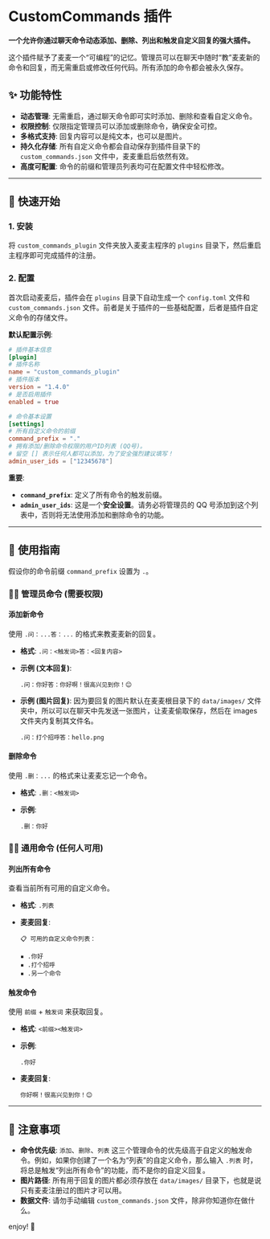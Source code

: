 # CustomCommands 插件

**一个允许你通过聊天命令动态添加、删除、列出和触发自定义回复的强大插件。**

这个插件赋予了麦麦一个“可编程”的记忆。管理员可以在聊天中随时“教”麦麦新的命令和回复，而无需重启或修改任何代码。所有添加的命令都会被永久保存。

## ✨ 功能特性

- **动态管理**: 无需重启，通过聊天命令即可实时添加、删除和查看自定义命令。
- **权限控制**: 仅限指定管理员可以添加或删除命令，确保安全可控。
- **多格式支持**: 回复内容可以是纯文本，也可以是图片。
- **持久化存储**: 所有自定义命令都会自动保存到插件目录下的 `custom_commands.json` 文件中，麦麦重启后依然有效。
- **高度可配置**: 命令的前缀和管理员列表均可在配置文件中轻松修改。

---

## 🚀 快速开始

### 1. 安装

将 `custom_commands_plugin` 文件夹放入麦麦主程序的 `plugins` 目录下，然后重启主程序即可完成插件的注册。

### 2. 配置

首次启动麦麦后，插件会在 `plugins` 目录下自动生成一个 `config.toml` 文件和 `custom_commands.json` 文件。前者是关于插件的一些基础配置，后者是插件自定义命令的存储文件。

**默认配置示例**:

```toml
# 插件基本信息
[plugin]
# 插件名称
name = "custom_commands_plugin"
# 插件版本
version = "1.4.0"
# 是否启用插件
enabled = true

# 命令基本设置
[settings]
# 所有自定义命令的前缀
command_prefix = "."
# 拥有添加/删除命令权限的用户ID列表 (QQ号)。
# 留空 [] 表示任何人都可以添加，为了安全强烈建议填写！
admin_user_ids = ["12345678"]
```

**重要**:

- **`command_prefix`**: 定义了所有命令的触发前缀。
- **`admin_user_ids`**: 这是一个**安全设置**。请务必将管理员的 QQ 号添加到这个列表中，否则将无法使用添加和删除命令的功能。

---

## 📖 使用指南

假设你的命令前缀 `command_prefix` 设置为 `.`。

### 👨‍💼 管理员命令 (需要权限)

#### 添加新命令

使用 `.问：...答：...` 的格式来教麦麦新的回复。

- **格式**: `.问：<触发词>答：<回复内容>`
- **示例 (文本回复)**:

  ```text
  .问：你好答：你好啊！很高兴见到你！😊
  ```

- **示例 (图片回复)**:
  因为要回复的图片默认在麦麦根目录下的 `data/images/` 文件夹中，所以可以在聊天中先发送一张图片，让麦麦偷取保存，然后在 images 文件夹内复制其文件名。

  ```text
  .问：打个招呼答：hello.png
  ```

#### 删除命令

使用 `.删：...` 的格式来让麦麦忘记一个命令。

- **格式**: `.删：<触发词>`
- **示例**:

  ```text
  .删：你好
  ```

### 🙋‍♀️ 通用命令 (任何人可用)

#### 列出所有命令

查看当前所有可用的自定义命令。

- **格式**: `.列表`
- **麦麦回复**:

  ```text
  📋 可用的自定义命令列表：

  ▪️ .你好
  ▪️ .打个招呼
  ▪️ .另一个命令
  ```

#### 触发命令

使用 `前缀` + `触发词` 来获取回复。

- **格式**: `<前缀><触发词>`
- **示例**:

  ```text
  .你好
  ```

- **麦麦回复**:

  ```text
  你好啊！很高兴见到你！😊
  ```

---

## 📝 注意事项

- **命令优先级**: `添加`、`删除`、`列表` 这三个管理命令的优先级高于自定义的触发命令。例如，如果你创建了一个名为“列表”的自定义命令，那么输入 `.列表` 时，将总是触发“列出所有命令”的功能，而不是你的自定义回复。
- **图片路径**: 所有用于回复的图片都必须存放在 `data/images/` 目录下，也就是说只有麦麦注册过的图片才可以用。
- **数据文件**: 请勿手动编辑 `custom_commands.json` 文件，除非你知道你在做什么。

 enjoy! 🎉
